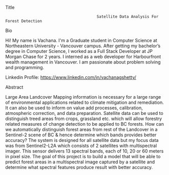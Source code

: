 Title

                                            Satellite Data Analysis For Forest Detection

Bio

 Hi! My name is Vachana. I'm a Graduate student in Computer Science at Northeastern University - Vancouver campus. After getting my bachelor’s degree in Computer Science, I worked as a Full Stack Developer at JP Morgan Chase for 2 years. I interned as a web developer for Harbourfront wealth management in Vancouver. I am passionate about problem solving and programming. 

Linkedin Profile: https://www.linkedin.com/in/vachanagshetty/

Abstract

Large Area Landcover Mapping information is necessary for a large range of environmental applications related to climate mitigation and remediation. It can also be used to inform on value add processes, calibration, atmospheric correction, and data preparation. Satellite data can be used to distinguish treed areas from crops, grassland etc.  which will allow forestry related measures of change detection to be applied to BC forests. How can we automatically distinguish forest areas from rest of the Landcover in a Sentinel-2 scene of BC & hence determine which bands provides better accuracy? The system is designed for all satellite data but my focus data was from Sentinel2-L2A which consists of 2 satellites with multispectral imager. This sensor delivers 13 spectral bands, each of 10, 20 or 60 meters  in pixel size. The goal of this project is to build a model that will be able to predict forest areas in a multispectral image captured by a satellite and determine what spectral features produce result with better accuracy.
